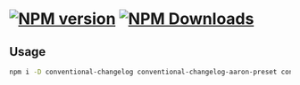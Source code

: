 # [![NPM version][npm-image]][npm-url] [![NPM Downloads][npm-download]][npm-url]

## Usage

```sh
npm i -D conventional-changelog conventional-changelog-aaron-preset conventional-recommended-bump
```

[npm-url]: https://npmjs.org/package/conventional-changelog-aaron-preset
[npm-image]: https://badge.fury.io/js/conventional-changelog-aaron-preset.svg
[npm-download]: https://img.shields.io/npm/dw/conventional-changelog-aaron-preset

